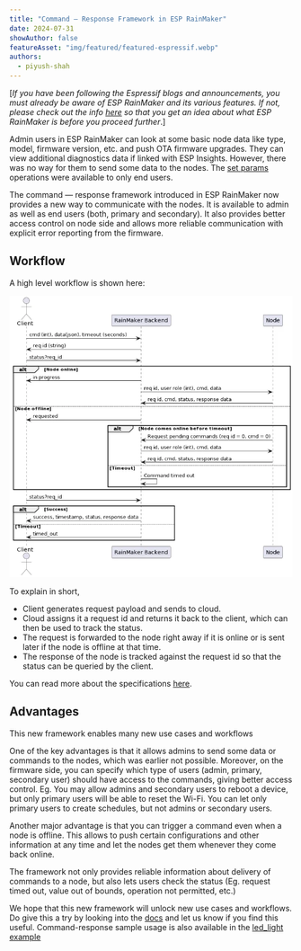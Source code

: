 ```yaml
---
title: "Command — Response Framework in ESP RainMaker"
date: 2024-07-31
showAuthor: false
featureAsset: "img/featured/featured-espressif.webp"
authors:
  - piyush-shah
---
```

[*If you have been following the Espressif blogs and announcements, you must already be aware of ESP RainMaker and its various features. If not, please check out the info *[*here*](https://rainmaker.espressif.com/)* so that you get an idea about what ESP RainMaker is before you proceed further*.]

Admin users in ESP RainMaker can look at some basic node data like type, model, firmware version, etc. and push OTA firmware upgrades. They can view additional diagnostics data if linked with ESP Insights. However, there was no way for them to send some data to the nodes. The [set params](https://swaggerapis.rainmaker.espressif.com/#/Node%20Parameter%20Operations/updatenodestate) operations were available to only end users.

The command — response framework introduced in ESP RainMaker now provides a new way to communicate with the nodes. It is available to admin as well as end users (both, primary and secondary). It also provides better access control on node side and allows more reliable communication with explicit error reporting from the firmware.

## Workflow

A high level workflow is shown here:

![](img/command-1.webp)

To explain in short,

- Client generates request payload and sends to cloud.
- Cloud assigns it a request id and returns it back to the client, which can then be used to track the status.
- The request is forwarded to the node right away if it is online or is sent later if the node is offline at that time.
- The response of the node is tracked against the request id so that the status can be queried by the client.

You can read more about the specifications [here](https://rainmaker.espressif.com/docs/cmd-resp).

## Advantages

This new framework enables many new use cases and workflows

One of the key advantages is that it allows admins to send some data or commands to the nodes, which was earlier not possible. Moreover, on the firmware side, you can specify which type of users (admin, primary, secondary user) should have access to the commands, giving better access control. Eg. You may allow admins and secondary users to reboot a device, but only primary users will be able to reset the Wi-Fi. You can let only primary users to create schedules, but not admins or secondary users.

Another major advantage is that you can trigger a command even when a node is offline. This allows to push certain configurations and other information at any time and let the nodes get them whenever they come back online.

The framework not only provides reliable information about delivery of commands to a node, but also lets users check the status (Eg. request timed out, value out of bounds, operation not permitted, etc.)

We hope that this new framework will unlock new use cases and workflows. Do give this a try by looking into the [docs](https://rainmaker.espressif.com/docs/cmd-resp) and let us know if you find this useful. Command-response sample usage is also available in the [led_light example](https://github.com/espressif/esp-rainmaker/blob/master/examples/led_light/main/app_main.c)
